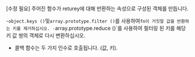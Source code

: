 [수정 필요]
주어진 함수가 returey에 대해 반환하는 속성으로 구성된 객체를 만듭니다.

-`object.keys ()`및`array.prototype.filter ()`를 사용하여`fn이 거짓말 값을 반환하는 키를 제거하십시오.
-`array.prototype.reduce ()`를 사용하여 필터링 된 키를 해당 키 값 쌍의 객체로 다시 변환하십시오.
- 콜백 함수는 두 가지 인수로 호출됩니다. (값, 키).